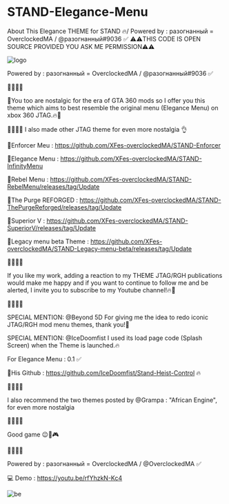 # STAND-Elegance-Menu
About This Elegance THEME for STAND 🔥/ Powered by : разогнанный = OverclockedMA / @разогнанный#9036 ✅
⚠️⚠️THIS CODE IS OPEN SOURCE PROVIDED YOU ASK ME PERMISSION⚠️⚠️

![logo](https://user-images.githubusercontent.com/130534944/235456561-f4c39203-0664-472c-83ab-75e0f28ce63a.png)

Powered by : разогнанный = OverclockedMA / @разогнанный#9036 ✅

🚧🚧🚧🚧

💎You too are nostalgic for the era of GTA 360 mods so I offer you this theme which aims to best resemble the original menu 
(Elegance Menu) on xbox 360 JTAG.🔥🧨

🚧🚧🚧🚧
I also made other JTAG theme for even more nostalgia 👌

💎Enforcer Meu : https://github.com/XFes-overclockedMA/STAND-Enforcer

💎Elegance Menu : https://github.com/XFes-overclockedMA/STAND-InfinityMenu

💎Rebel Menu : https://github.com/XFes-overclockedMA/STAND-RebelMenu/releases/tag/Update

💎The Purge REFORGED : https://github.com/XFes-overclockedMA/STAND-ThePurgeReforged/releases/tag/Update

💎Superior V : https://github.com/XFes-overclockedMA/STAND-SuperiorV/releases/tag/Update

💎Legacy menu beta Theme : https://github.com/XFes-overclockedMA/STAND-Legacy-menu-beta/releases/tag/Update

🚧🚧🚧🚧

If you like my work, adding a reaction to my THEME JTAG/RGH publications would make me happy 
and if you want to continue to follow me and be alerted, I invite you to subscribe to my Youtube channel!🔥🧨

🚧🚧🚧🚧

SPECIAL MENTION: @Beyond 5D For giving me the idea to redo iconic JTAG/RGH mod menu themes, thank you!💪

SPECIAL MENTION: @IceDoomfist I used its load page code (Splash Screen) when the Theme is launched.🔥

For Elegance Menu : 0.1 ✅

🌴His Github : https://github.com/IceDoomfist/Stand-Heist-Control 🔥

🚧🚧🚧🚧

I also recommend the two themes posted by @Grampa  : "African Engine", for even more nostalgia

🚧🚧🚧🚧

Good game 😉🚀🎮

🚧🚧🚧🚧

Powered by : разогнанный = OverclockedMA / @OverclockedMA ✅ 

💻 Demo : https://youtu.be/rfYhzkN-Kc4

![be](https://user-images.githubusercontent.com/130534944/235456642-628417d2-f255-4598-b29b-921ca6355204.png)

